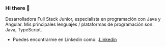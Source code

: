 ### Hi there 👋

Desarrolladora Full Stack Junior, especialista en programación con Java y Angular.
 Mis principales lenguajes / plataformas de programación son: Java, TypeScript.
 
 - Puedes encontrarme en Linkedin como:  .[Linkedin](https://www.linkedin.com/in/lorena-ramirez-serrano/)
